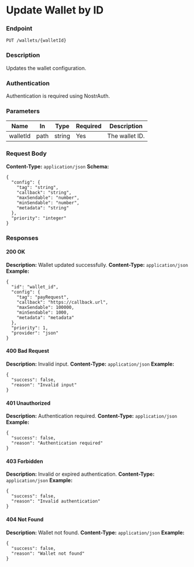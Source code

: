 # Update Wallet by ID

### Endpoint

`PUT /wallets/{walletId}`

### Description

Updates the wallet configuration.

### Authentication

Authentication is required using NostrAuth.

### Parameters

| Name     | In   | Type   | Required | Description    |
| -------- | ---- | ------ | -------- | -------------- |
| walletId | path | string | Yes      | The wallet ID. |

### Request Body

**Content-Type:** `application/json`
**Schema:**

```jsonc
{
  "config": {
    "tag": "string",
    "callback": "string",
    "maxSendable": "number",
    "minSendable": "number",
    "metadata": "string"
  },
  "priority": "integer"
}
```

### Responses

#### 200 OK

**Description:** Wallet updated successfully.
**Content-Type:** `application/json`
**Example:**

```jsonc
{
  "id": "wallet_id",
  "config": {
    "tag": "payRequest",
    "callback": "https://callback.url",
    "maxSendable": 100000,
    "minSendable": 1000,
    "metadata": "metadata"
  },
  "priority": 1,
  "provider": "json"
}
```

#### 400 Bad Request

**Description:** Invalid input.
**Content-Type:** `application/json`
**Example:**

```jsonc
{
  "success": false,
  "reason": "Invalid input"
}
```

#### 401 Unauthorized

**Description:** Authentication required.
**Content-Type:** `application/json`
**Example:**

```jsonc
{
  "success": false,
  "reason": "Authentication required"
}
```

#### 403 Forbidden

**Description:** Invalid or expired authentication.
**Content-Type:** `application/json`
**Example:**

```jsonc
{
  "success": false,
  "reason": "Invalid authentication"
}
```

#### 404 Not Found

**Description:** Wallet not found.
**Content-Type:** `application/json`
**Example:**

```jsonc
{
  "success": false,
  "reason": "Wallet not found"
}
```
